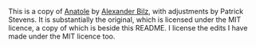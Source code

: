 This is a copy of [Anatole](https://github.com/lxndrblz/anatole/) by [Alexander Bilz](https://github.com/lxndrblz), with adjustments by Patrick Stevens.
It is substantially the original, which is licensed under the MIT licence, a copy of which is beside this README.
I license the edits I have made under the MIT licence too.